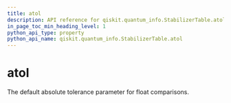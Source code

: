 ```yaml
---
title: atol
description: API reference for qiskit.quantum_info.StabilizerTable.atol
in_page_toc_min_heading_level: 1
python_api_type: property
python_api_name: qiskit.quantum_info.StabilizerTable.atol
---
```


# atol

The default absolute tolerance parameter for float comparisons.

